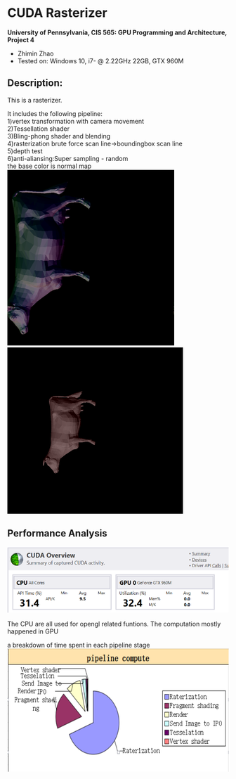# CUDA Rasterizer

**University of Pennsylvania, CIS 565: GPU Programming and Architecture, Project 4**

* Zhimin Zhao
* Tested on: Windows 10, i7- @ 2.22GHz 22GB, GTX 960M

## Description:
 <p>This is a rasterizer.</p>
It includes the following pipeline:<br/>
1)vertex transformation with camera movement</br>
2)Tessellation shader</br>
3)Bling-phong shader and blending</br>
4)rasterization brute force scan line->boundingbox scan line</br>
5)depth test</br>
6)anti-aliansing:Super sampling - random  </br>
the base color is normal map</br>
<img src="1.png"  width="380" height="400">  <img src="2.png"  width="400" height="380"></br>

## Performance Analysis
<img src="3.png"  width="600" height="150">

<p>The CPU are all used for opengl related funtions. The computation mostly happened in GPU
<p> a breakdown of time spent in each pipeline stage 
<img src="pipe_line.png"  width="600" height="280">
